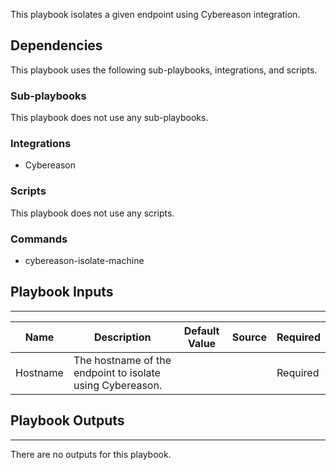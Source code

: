 This playbook isolates a given endpoint using Cybereason integration.

## Dependencies
This playbook uses the following sub-playbooks, integrations, and scripts.

### Sub-playbooks
This playbook does not use any sub-playbooks.

### Integrations
* Cybereason

### Scripts
This playbook does not use any scripts.

### Commands
* cybereason-isolate-machine

## Playbook Inputs
---

| **Name** | **Description** | **Default Value** | **Source** | **Required** |
| --- | --- | --- | --- | --- |
| Hostname | The hostname of the endpoint to isolate using Cybereason. |  |  | Required |

## Playbook Outputs
---
There are no outputs for this playbook.

<!-- Playbook PNG image comes here -->
